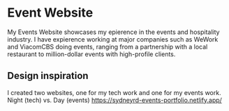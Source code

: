# Event Website

My Events Website showcases my epierence in the events and hospitality industry.
I have expierence working at major companies such as WeWork and ViacomCBS doing events,
ranging from a partnership with a local restaurant to million-dollar events with
high-profile clients.

## Design inspiration

I created two websites, one for my tech work and one for my events work.
Night (tech) vs. Day (events)
https://sydneyrd-events-portfolio.netlify.app/
